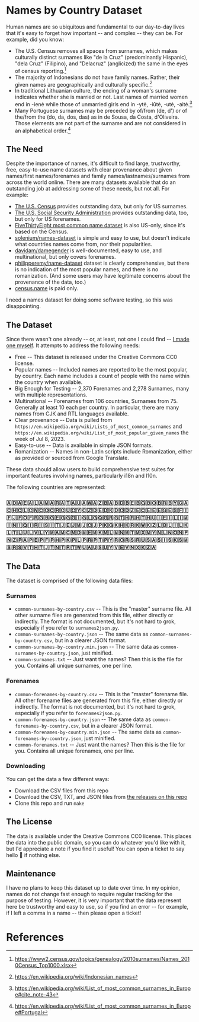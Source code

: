 # Names by Country Dataset

Human names are so ubiquitous and fundamental to our day-to-day lives that it's easy to forget how important -- and complex -- they can be. For example, did you know:

* The U.S. Census removes all spaces from surnames, which makes culturally distinct surnames like "de la Cruz" (predominantly Hispanic), "dela Cruz" (Filipino), and "Delacruz" (anglicized) the same in the eyes of census reporting.[^1]
* The majority of Indonesians do not have family names. Rather, their given names are geographically and culturally specific.[^2]
* In traditional Lithuanian culture, the ending of a woman's surname indicates whether she is married or not. Last names of married women end in -ienė while those of unmarried girls end in -ytė, -iūtė, -utė, -aitė.[^3]
* Many Portuguese surnames may be preceded by of/from (de, d') or of the/from the (do, da, dos, das) as in de Sousa, da Costa, d'Oliveira. Those elements are not part of the surname and are not considered in an alphabetical order.[^4]

## The Need

Despite the importance of names, it's difficult to find large, trustworthy, free, easy-to-use name datasets with clear provenance about given names/first names/forenames and family names/lastnames/surnames from across the world online. There are many datasets available that do an outstanding job at addressing some of these needs, but not all. For example:

* [The U.S. Census](https://www.census.gov/topics/population/genealogy/data/2010_surnames.html) provides outstanding data, but only for US surnames.
* [The U.S. Social Security Administration](https://www.ssa.gov/oact/babynames/) provides outstanding data, too, but only for US forenames.
* [FiveThirtyEight most common name dataset](https://github.com/fivethirtyeight/data/tree/master/most-common-name) is also US-only, since it's based on the Census.
* [solenium/names-dataset](https://github.com/solvenium/names-dataset) is simple and easy to use, but doesn't indicate what countries names come from, nor their popularities.
* [davidam/damegender](https://github.com/davidam/damegender) is well-documented, easy to use, and multinational, but only covers forenames.
* [philipperemy/name-dataset](https://github.com/philipperemy/name-dataset) dataset is clearly comprehensive, but there is no indication of the most popular names, and there is no romanization. (And some users may have legitimate concerns about the provenance of the data, too.)
* [census.name](https://census.name/) is paid only.

I need a names dataset for doing some software testing, so this was disappointing.

## The Dataset

Since there wasn't one already -- or, at least, not one I could find -- [I made one myself](https://xkcd.com/927/). It attempts to address the following needs:

* Free -- This dataset is released under the Creative Commons CC0 license.
* Popular names -- Included names are reported to be the most popular, by country. Each name includes a count of people with the name within the country when available.
* Big Enough for Testing -- 2,370 Forenames and 2,278 Surnames, many with multiple representations.
* Multinational -- Forenames from 106 countries, Surnames from 75. Generally at least 10 each per country. In particular, there are many names from CJK and RTL languages available.
* Clear provenance -- Data is pulled from `https://en.wikipedia.org/wiki/Lists_of_most_common_surnames` and `https://en.wikipedia.org/wiki/List_of_most_popular_given_names` the week of Jul 8, 2023.
* Easy-to-use -- Data is available in simple JSON formats.
* Romanization -- Names in non-Latin scripts include Romanization, either as provided or sourced from Google Translate.

These data should allow users to build comprehensive test suites for important features involving names, particularly i18n and l10n.

The following countries are represented:

### 🇦🇩🇦🇪🇦🇱🇦🇲🇦🇷🇦🇹🇦🇺🇦🇼🇦🇿🇧🇦🇧🇩🇧🇪🇧🇬🇧🇴🇧🇷🇧🇾🇨🇦🇨🇭🇨🇱🇨🇳🇨🇴🇨🇷🇨🇺🇨🇾🇨🇿🇩🇪🇩🇰🇩🇴🇩🇿🇪🇨🇪🇪🇪🇬🇪🇸🇫🇮🇫🇯🇫🇴🇫🇷🇬🇧🇬🇪🇬🇬🇬🇮🇬🇱🇬🇶🇬🇷🇬🇹🇭🇷🇭🇹🇭🇺🇮🇪🇮🇱🇮🇲🇮🇳🇮🇶🇮🇷🇮🇸🇮🇹🇯🇪🇯🇲🇯🇴🇯🇵🇰🇬🇰🇭🇰🇷🇰🇼🇰🇿🇱🇧🇱🇮🇱🇰🇱🇹🇱🇺🇱🇻🇱🇾🇲🇦🇲🇨🇲🇩🇲🇪🇲🇰🇲🇱🇲🇳🇲🇹🇲🇽🇲🇾🇳🇱🇳🇴🇳🇵🇳🇿🇵🇦🇵🇪🇵🇫🇵🇭🇵🇰🇵🇱🇵🇷🇵🇹🇵🇾🇷🇴🇷🇸🇷🇺🇸🇦🇸🇮🇸🇰🇸🇲🇸🇷🇸🇻🇹🇭🇹🇯🇹🇳🇹🇷🇹🇼🇺🇦🇺🇸🇺🇾🇻🇪🇻🇳🇽🇰🇿🇦

## The Data

The dataset is comprised of the following data files:

### Surnames

* `common-surnames-by-country.csv` -- This is the "master" surname file. All other surname files are generated from this file, either directly or indirectly. The format is not documented, but it's not hard to grok, especially if you refer to `surnames2json.py`.
* `common-surnames-by-country.json` -- The same data as `common-surnames-by-country.csv`, but in a clearer JSON format.
* `common-surnames-by-country.min.json` -- The same data as `common-surnames-by-country.json`, just minified.
* `common-surnames.txt` -- Just want the names? Then this is the file for you. Contains all unique surnames, one per line.

### Forenames

* `common-forenames-by-country.csv` -- This is the "master" forename file. All other forename files are generated from this file, either directly or indirectly. The format is not documented, but it's not hard to grok, especially if you refer to `forenames2json.py`.
* `common-forenames-by-country.json` -- The same data as `common-forenames-by-country.csv`, but in a clearer JSON format.
* `common-forenames-by-country.min.json` -- The same data as `common-forenames-by-country.json`, just minified.
* `common-forenames.txt` -- Just want the names? Then this is the file for you. Contains all unique forenames, one per line.

### Downloading

You can get the data a few different ways:

* Download the CSV files from this repo
* Download the CSV, TXT, and JSON files from [the releases on this repo](https://github.com/sigpwned/names-by-country-dataset/releases)
* Clone this repo and run `make`

## The License

The data is available under the Creative Commons CC0 license. This places the data into the public domain, so you can do whatever you'd like with it, but I'd appreciate a note if you find it useful! You can open a ticket to say hello 👋 if nothing else.

## Maintenance

I have no plans to keep this dataset up to date over time. In my opinion, names do not change fast enough to require regular tracking for the purpose of testing. However, it is very important that the data represent here be trustworthy and easy to use, so if you find an error -- for example, if I left a comma in a name -- then please open a ticket!

# References
[^1]: https://www2.census.gov/topics/genealogy/2010surnames/Names_2010Census_Top1000.xlsx
[^2]: https://en.wikipedia.org/wiki/Indonesian_names
[^3]: https://en.wikipedia.org/wiki/List_of_most_common_surnames_in_Europe#cite_note-43
[^4]: https://en.wikipedia.org/wiki/List_of_most_common_surnames_in_Europe#Portugal
